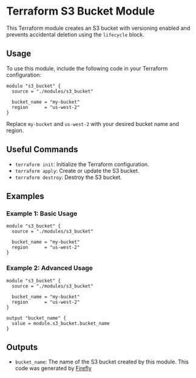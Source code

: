 # Terraform S3 Bucket Module

This Terraform module creates an S3 bucket with versioning enabled and prevents accidental deletion using the `lifecycle` block.

## Usage

To use this module, include the following code in your Terraform configuration:

```
module "s3_bucket" {
  source = "./modules/s3_bucket"

  bucket_name = "my-bucket"
  region      = "us-west-2"
}
```

Replace `my-bucket` and `us-west-2` with your desired bucket name and region.

## Useful Commands

* `terraform init`: Initialize the Terraform configuration.
* `terraform apply`: Create or update the S3 bucket.
* `terraform destroy`: Destroy the S3 bucket.

## Examples

### Example 1: Basic Usage

```
module "s3_bucket" {
  source = "./modules/s3_bucket"

  bucket_name = "my-bucket"
  region      = "us-west-2"
}
```

### Example 2: Advanced Usage

```
module "s3_bucket" {
  source = "./modules/s3_bucket"

  bucket_name = "my-bucket"
  region      = "us-west-2"
}

output "bucket_name" {
  value = module.s3_bucket.bucket_name
}
```

## Outputs

* `bucket_name`: The name of the S3 bucket created by this module.
This code was generated by [Firefly](https://app.gofirefly.io)